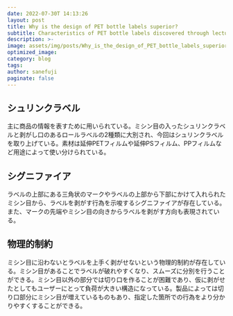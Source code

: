 ```yaml
---
date: 2022-07-30T 14:13:26
layout: post
title: Why is the design of PET bottle labels superior?
subtitle: Characteristics of PET bottle labels discovered through lectures
description: >-
image: assets/img/posts/Why_is_the_design_of_PET_bottle_labels_superior/Why_is_the_design_of_PET_bottle_labels_superior.JPG
optimized_image: 
category: blog
tags: 
author: sanefuji
paginate: false
---
```


## シュリンクラベル

主に商品の情報を表すために用いられている。ミシン目の入ったシュリンクラベルと剥がし口のあるロールラベルの2種類に大別され、今回はシュリンクラベルを取り上げている。素材は延伸PETフィルムや延伸PSフィルム、PPフィルムなど用途によって使い分けられている。


## シグニファイア

ラベルの上部にある三角状のマークやラベルの上部から下部にかけて入れられたミシン目から、ラベルを剥がす行為を示唆するシグニファイアが存在している。また、マークの先端やミシン目の向きからラベルを剥がす方向も表現されている。

## 物理的制約

ミシン目に沿わないとラベルを上手く剥がせないという物理的制約が存在している。ミシン目があることでラベルが破れやすくなり、スムーズに分別を行うことができる。ミシン目以外の部分では切り口を作ることが困難であり、仮に剥がせたとしてもユーザーにとって負荷が大きい構造になっている。製品によっては切り口部分にミシン目が増えているものもあり、指定した箇所での行為をより分かりやすくすることができる。